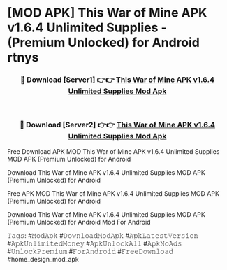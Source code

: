 # [MOD APK] This War of Mine APK v1.6.4 Unlimited Supplies - (Premium Unlocked) for Android rtnys



<div align="center">
<h3>🔴 Download [Server1] 👉👉 <a href="https://momento.my/?title=This_War_of_Mine_APK_v1.6.4_Unlimited_Supplies">This War of Mine APK v1.6.4 Unlimited Supplies Mod Apk</a></h3><br>

<h3>🔴 Download [Server2] 👉👉 <a href="https://momento.my/?title=This_War_of_Mine_APK_v1.6.4_Unlimited_Supplies">This War of Mine APK v1.6.4 Unlimited Supplies Mod Apk</a></h3>
</div>



Free Download APK MOD This War of Mine APK v1.6.4 Unlimited Supplies MOD APK (Premium Unlocked) for Android

Download This War of Mine APK v1.6.4 Unlimited Supplies MOD APK (Premium Unlocked) for Android

Free APK MOD This War of Mine APK v1.6.4 Unlimited Supplies MOD APK (Premium Unlocked) for Android

Download This War of Mine APK v1.6.4 Unlimited Supplies MOD APK (Premium Unlocked) for Android Mod For Android

𝚃𝚊𝚐𝚜: #𝙼𝚘𝚍𝙰𝚙𝚔 #𝙳𝚘𝚠𝚗𝚕𝚘𝚊𝚍𝙼𝚘𝚍𝙰𝚙𝚔 #𝙰𝚙𝚔𝙻𝚊𝚝𝚎𝚜𝚝𝚅𝚎𝚛𝚜𝚒𝚘𝚗 #𝙰𝚙𝚔𝚄𝚗𝚕𝚒𝚖𝚒𝚝𝚎𝚍𝙼𝚘𝚗𝚎𝚢 #𝙰𝚙𝚔𝚄𝚗𝚕𝚘𝚌𝚔𝙰𝚕𝚕 #𝙰𝚙𝚔𝙽𝚘𝙰𝚍𝚜 #𝚄𝚗𝚕𝚘𝚌𝚔𝙿𝚛𝚎𝚖𝚒𝚞𝚖 #𝙵𝚘𝚛𝙰𝚗𝚍𝚛𝚘𝚒𝚍 #𝙵𝚛𝚎𝚎𝙳𝚘𝚠𝚗𝚕𝚘𝚊𝚍 #home_design_mod_apk
